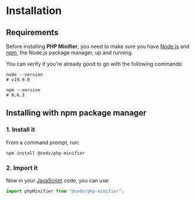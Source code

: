 # Installation

## Requirements
Before installing **PHP Minifier**, you need to make sure you have [Node.js](https://nodejs.org)
and [npm](https://www.npmjs.com), the Node.js package manager, up and running.

You can verify if you're already good to go with the following commands:

```shell
node --version
# v19.9.0

npm --version
# 9.6.3
```

## Installing with npm package manager

### 1. Install it
From a command prompt, run:

```shell
npm install @cedx/php-minifier
```

### 2. Import it
Now in your [JavaScript](https://developer.mozilla.org/docs/Web/JavaScript) code, you can use:

```js
import phpMinifier from "@cedx/php-minifier";
```
